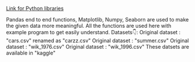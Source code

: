 [Link for Python libraries](https://colab.research.google.com/drive/1Hc4VPjxfY8Rj27kMkP7Lq-bHHXU76sw1?usp=drive_link)

Pandas end to end functions, Matplotlib, Numpy, Seaborn are used to make the given data more meaningful. All the functions are used here with example program to get easily understand.
Datasets👇:
            Original dataset : "cars.csv" renamed as "carzz.csv"
            Original dataset : "summer.csv"
            Original dataset : "wik_1976.csv"
            Original dataset : "wik_1996.csv"
These datsets are available in "kaggle"
